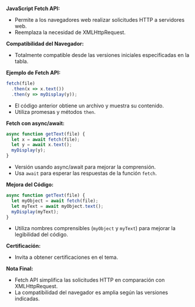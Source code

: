 **JavaScript Fetch API:**

- Permite a los navegadores web realizar solicitudes HTTP a servidores web.
- Reemplaza la necesidad de XMLHttpRequest.
  
**Compatibilidad del Navegador:**

- Totalmente compatible desde las versiones iniciales especificadas en la tabla.

**Ejemplo de Fetch API:**

```javascript
fetch(file)
  .then(x => x.text())
  .then(y => myDisplay(y));
```

- El código anterior obtiene un archivo y muestra su contenido.
- Utiliza promesas y métodos `then`.

**Fetch con async/await:**

```javascript
async function getText(file) {
  let x = await fetch(file);
  let y = await x.text();
  myDisplay(y);
}
```

- Versión usando async/await para mejorar la comprensión.
- Usa `await` para esperar las respuestas de la función `fetch`.

**Mejora del Código:**

```javascript
async function getText(file) {
  let myObject = await fetch(file);
  let myText = await myObject.text();
  myDisplay(myText);
}
```

- Utiliza nombres comprensibles (`myObject` y `myText`) para mejorar la legibilidad del código.

**Certificación:**

- Invita a obtener certificaciones en el tema.

**Nota Final:**

- Fetch API simplifica las solicitudes HTTP en comparación con XMLHttpRequest.
- La compatibilidad del navegador es amplia según las versiones indicadas.
